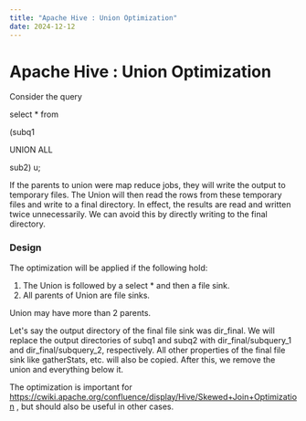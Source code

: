 ```yaml
---
title: "Apache Hive : Union Optimization"
date: 2024-12-12
---
```


# Apache Hive : Union Optimization

Consider the query

select * from   

 (subq1  

 UNION ALL  

 sub2) u;

If the parents to union were map reduce jobs, they will write the output to temporary files. The Union will then read the rows from these temporary files and write to a final directory. In effect, the results are read and written twice unnecessarily. We can avoid this by directly writing to the final directory.

### Design

The optimization will be applied if the following hold:

1. The Union is followed by a select * and then a file sink.
2. All parents of Union are file sinks.

Union may have more than 2 parents.

Let's say the output directory of the final file sink was dir\_final. We will replace the output directories of subq1 and subq2 with dir\_final/subquery\_1 and dir\_final/subquery\_2, respectively. All other properties of the final file sink like gatherStats, etc. will also be copied. After this, we remove the union and everything below it.

The optimization is important for <https://cwiki.apache.org/confluence/display/Hive/Skewed+Join+Optimization> , but should also be useful in other cases.

 

 

